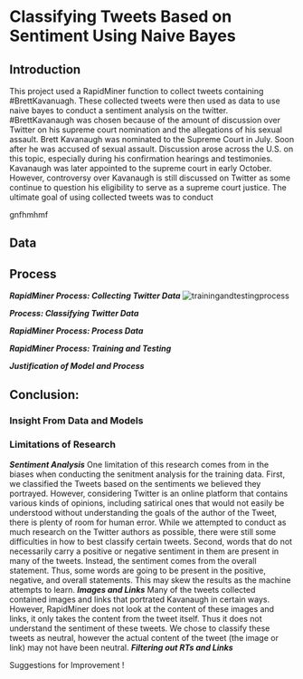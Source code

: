 # Classifying Tweets Based on Sentiment Using Naive Bayes 
## Introduction
This project used a RapidMiner function to collect tweets containing #BrettKavanuagh. These collected tweets were then used as data to use naive bayes to conduct a sentiment analysis on the twitter. #BrettKavanaugh was chosen because of the amount of discussion over Twitter on his supreme court nomination and the allegations of his sexual assault. Brett Kavanaugh was nominated to the Supreme Court in July. Soon after he was accused of sexual assault. Discussion arose across the U.S. on this topic, especially during his confirmation hearings and testimonies. Kavanaugh was later appointed to the supreme court in early October. However, controversy over Kavanaugh is still discussed on Twitter as some continue to question his eligibility to serve as a supreme court justice. The ultimate goal of using collected tweets was to conduct 




gnfhmhmf




## Data 






 
## Process
***RapidMiner Process: Collecting Twitter Data***
![trainingandtestingprocess](https://user-images.githubusercontent.com/42848654/49676744-00eeb280-fa49-11e8-8ab8-388ef8dc801a.png)



***Process: Classifying Twitter Data*** 



***RapidMiner Process: Process Data***


***RapidMiner Process: Training and Testing***


***Justification of Model and Process*** 



## Conclusion: 
### Insight From Data and Models



### Limitations of Research
***Sentiment Analysis***
One limitation of this research comes from in the biases when conducting the senitment analysis for the training data. First, we classified the Tweets based on the sentiments we believed they portrayed. However, considering Twitter is an online platform that contains various kinds of opinions, including satirical ones that would not easily be understood without understanding the goals of the author of the Tweet, there is plenty of room for human error. While we attempted to conduct as much research on the Twitter authors as possible, there were still some difficulties in how to best classify certain tweets. Second, words that do not necessarily carry a positive or negative sentiment in them are present in many of the tweets. Instead, the sentiment comes from the overall statement. Thus, some words are going to be present in the positive, negative, and overall statements. This may skew the results as the machine attempts to learn. 
***Images and Links***
Many of the tweets collected contained images and links that portrated Kavanaugh in certain ways. However, RapidMiner does not look at the content of these images and links, it only takes the content from the tweet itself. Thus it does not understand the sentiment of these tweets. We chose to classify these tweets as neutral, however the actual content of the tweet (the image or link) may not have been neutral. 
***Filtering out RTs and Links***






Suggestions for Improvement ! 

